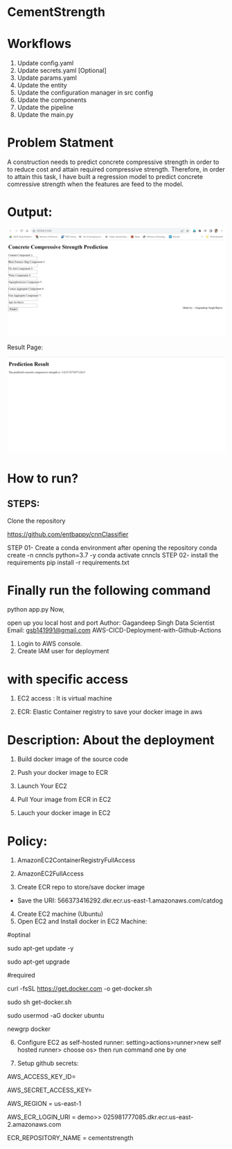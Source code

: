 # CementStrength
# Workflows
1. Update config.yaml
2. Update secrets.yaml [Optional]
3. Update params.yaml
4. Update the entity
5. Update the configuration manager in src config
6. Update the components
7. Update the pipeline
8. Update the main.py

# Problem Statment
A  construction needs to predict concrete compressive strength in order to to reduce cost and attain required compressive strength. 
Therefore, in order to attain this task, I have built a regression model to predict concrete comressive strength when the features are feed to the model.


# Output:
![img](cementindex.png)

Result Page:

![img](cementresult.png)


# How to run?
## STEPS:
Clone the repository

https://github.com/entbappy/cnnClassifier

STEP 01- Create a conda environment after opening the repository
conda create -n cnncls python=3.7 -y
conda activate cnncls
STEP 02- install the requirements
pip install -r requirements.txt
# Finally run the following command
python app.py
Now,

open up you local host and port
Author: Gagandeep Singh
Data Scientist
Email: gsb141991@gmail.com
AWS-CICD-Deployment-with-Github-Actions

1. Login to AWS console.
2. Create IAM user for deployment

# with specific access

1. EC2 access : It is virtual machine

2. ECR: Elastic Container registry to save your docker image in aws


# Description: About the deployment

1. Build docker image of the source code

2. Push your docker image to ECR

3. Launch Your EC2 

4. Pull Your image from ECR in EC2

5. Lauch your docker image in EC2

# Policy:

1. AmazonEC2ContainerRegistryFullAccess

2. AmazonEC2FullAccess
3. Create ECR repo to store/save docker image
- Save the URI: 566373416292.dkr.ecr.us-east-1.amazonaws.com/catdog
4. Create EC2 machine (Ubuntu)
5. Open EC2 and Install docker in EC2 Machine:

#optinal

sudo apt-get update -y

sudo apt-get upgrade

#required

curl -fsSL https://get.docker.com -o get-docker.sh

sudo sh get-docker.sh

sudo usermod -aG docker ubuntu

newgrp docker

6. Configure EC2 as self-hosted runner:
setting>actions>runner>new self hosted runner> choose os> then run command one by one

7. Setup github secrets:

AWS_ACCESS_KEY_ID=

AWS_SECRET_ACCESS_KEY=

AWS_REGION = us-east-1

AWS_ECR_LOGIN_URI = demo>>   025981777085.dkr.ecr.us-east-2.amazonaws.com

ECR_REPOSITORY_NAME = cementstrength

